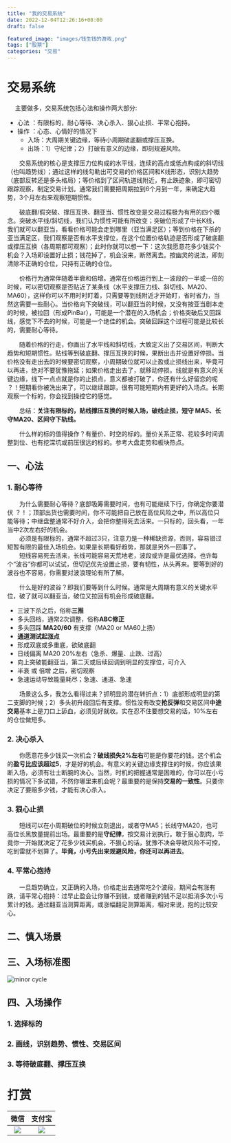 ```yaml
---
title: "我的交易系统"
date: 2022-12-04T12:26:16+08:00
draft: false

featured_image: "images/钱生钱的游戏.png"
tags: ["股票"]
categories: "交易"
---
```


# 交易系统

&emsp; 主要做多，交易系统包括心法和操作两大部分:
- 心法 ：有限标的，耐心等待、决心杀入、狠心止损、平常心抱持。
- 操作 ：心态、心情好的情况下
  - 入场：大周期关键边缘，等待小周期破底翻或撑压互换。
  - 出场：1）守纪律；2）打破有意义的边缘，即刻规避风险。

&emsp;&emsp;交易系统的核心是支撑压力位构成的水平线，连续的高点或低点构成的斜切线（也叫趋势线）；通过这样的线勾勒出可交易的价格区间和K线形态，识别大趋势（底部反转还是多头格局）；等价格到了区间轨道线附近，有止跌迹象，即可密切跟踪观察，制定交易计划。通常我们需要把周期拉到6个月到一年，来确定大趋势，3个月左右来观察短期惯性。

&emsp;&emsp;破底翻/假突破、撑压互换、翻亚当、惯性改变是交易过程极为有用的四个概念。突破水平线/斜切线，我们认为惯性可能有所改变；突破位形成了中长K线，我们就可以翻亚当，看看价格可能会走到哪里（亚当满足区）；等到价格在下杀的亚当满足区，我们观察是否有水平支撑位，在这个位置价格轨迹是否形成了破底翻或撑压互换（各周期都可观察）；此时你就可以想一下：这次我愿意花多少钱买个机会？入场即设置好止损；钱花掉了，机会没来，断然离去。按幽灵的说法，即刻清除不正确的仓位，只持有正确的仓位。
  
&emsp;&emsp;价格行为通常伴随着半衰和倍增。通常在价格运行到上一波段的一半或一倍的时候，可以密切观察是否贴近了某条线（水平支撑压力线、斜切线、MA20、MA60），这样你可以不用时时盯着，只需要等到线附近才开始盯，省时省力，当然这需要一些耐心。当价格向下突破线，可以翻亚当的时候，又没有按亚当剧本走的时候，被拉回（形成PinBar），可能是一个潜在的入场机会；价格突破后又回踩线，感觉下不去的时候，可能是一个绝佳的机会。突破回踩这个过程可能是比较长的，需要耐心等待。

&emsp;&emsp;随着价格的行走，你画出了水平线和斜切线，大致定义出了交易区间，判断大趋势和短期惯性。贴线等到破底翻、撑压互换的时候，果断出击并设置好停损。当价格没有走出去的时候要密切观察，小周期破位就可以止盈或止损线出来，毕竟可以再进，绝对不要犹豫拖延；如果价格走出去了，就移动停损。线就是有意义的关键边缘，线下一点点就是你的止损点，意义都被打破了，你还有什么好留恋的呢 ？！短期看你被洗出来了，可以继续跟踪，很有可能短期内有更好的入场点。长期观察一个标的，你会找到操控它的感觉。

&emsp;&emsp;总结：**关注有限标的，贴线撑压互换的时候入场，破线止损，短守 MA5、长守MA20、区间守下轨线。**

&emsp;&emsp;什么样的标的值得操作？有量价、时空的标的。量价关系正常、花较多时间调整到位、也有挖深坑或前压很远的标的。参考大盘走势和板块热点。


## 一、心法
### 1. 耐心等待
&emsp;&emsp;为什么需要耐心等待？底部吸筹需要时间，也有可能继续下行，你确定你要潜伏 ？！；顶部出货也需要时间，你不可能把自己放在高位风险之中，所以高位只能等待；中继盘整通常不好介入，会把你整得死去活来。一只标的，回头看，一年当中2次左右好的机会。  
&emsp;&emsp;必须是有限标的，通常不超过3只，注意力是一种稀缺资源，否则，容易错过短暂有限的最佳入场机会。如果是长期看好趋势，那就是另外一回事了。  
&emsp;&emsp;短线容易死去活来，长线可能容易天荒地老，波段或许是最优选择。也许每个“波谷”你都可以试试，但切记优先设置止损，要有韧性，从头再来。要等到好的波谷也不容易，你需要对波浪理论有所了解。  

&emsp;&emsp;什么是好的波谷？即我们要等到什么时候。通常是大周期有意义的关键水平位，破了就可以翻亚当，破位又拉回有机会形成破底翻。
- 三波下杀之后，俗称**三推**
- 多头回档，通常2次调整，俗称**ABC修正**
- 多头回踩 **MA20/60** 有支撑（MA20 or MA60上扬）
- **通道测试起涨点**
- 形成双底或多重底，欲破底翻
- 日线偏离 MA20 20%左右（急杀、爆量、止跌、过高）
- 向上突破能翻亚当，第二天或后续回调到明显的支撑位，可介入
- 半衰 或 倍增 之后，密切观察
- 急速运动导致能量耗尽；急速、通道、急速

&emsp;&emsp;场景这么多，我怎么看得过来？抓明显的潜在转折点：1）底部形成明显的第二支脚的时候；2）多头初升段回后有支撑。惯性没有改变**抢反弹**和交易区间**中途交易**基本上是刀口上舔血，必须见好就收。实在忍不住要想交易的话，10%左右的仓位做短多。


### 2. 决心杀入
&emsp;&emsp;你愿意花多少钱买一次机会？**破线损失2%左右**可能是你要花的钱。这个机会的**盈亏比应该超过5**，才是好的机会。有意义的关键边缘支撑住的时候，你应该果断入场，必须有壮士断腕的决心。当然，时机的把握通常是困难的，你可以在小亏损的情况下多试错，不然你哪里来机会呢？最重要的是保持**交易的一致性**。只要你决定了要赔多少钱，才能有决心杀入。

### 3. 狠心止损
&emsp;&emsp;短线可以在小周期破位的时候立刻退出，或者守MA5；长线守MA20，也可高位长黑放量提前出场。最重要的是**守纪律**，按交易计划执行。敢于狠心割肉，毕竟你一开始就决定了花多少钱买机会。不狠心的话，犹豫不决会导致风险不可控，吃到雷就不划算了。**毕竟，小亏先出来规避风险，你还可以再进去**。

### 4. 平常心抱持
&emsp;&emsp;一旦趋势确立，又正确的入场，价格走出去通常吃2个波段，期间会有涨有跌，请平常心抱持：过早止盈会让你赚不到钱，或者赚到的钱不足以抵消多次小亏累计的钱。通过翻亚当测算距离，或涨幅翻足测算距离，相对来说，抱的比较安心。


## 二、慎入场景

## 三、入场标准图

![minor cycle](../../images/小周期撑压互换.png "小周期撑压互换")

## 四、入场操作
### 1. 选择标的
### 2. 画线，识别趋势、惯性、交易区间
### 3. 等待破底翻、撑压互换











# 打赏
<!-- 
![wechat QRCode](../../images/WechatFee.png "微信收款码")
![Alipay QRCode](../../images/AliPayFee.png "支付宝收款码")
-->

微信                        |  支付宝
:------------------------------:|:--------------------------------:
![](../../images/WechatFee.png) |  ![](../../images/AliPayFee.png)


